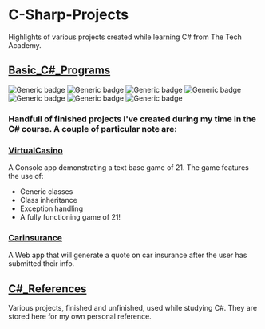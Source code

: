 # C-Sharp-Projects
Highlights of various projects created while learning C# from The Tech Academy.

## [Basic_C#_Programs](https://github.com/JaySPryor/Basic-C-Sharp-Projects/tree/main/Basic_C%23_Programs)

![Generic badge](https://img.shields.io/badge/CSharp-<important>.svg)
![Generic badge](https://img.shields.io/badge/DotNet-<informational>.svg)
![Generic badge](https://img.shields.io/badge/MVC-<informational>.svg)
![Generic badge](https://img.shields.io/badge/Azure-<informational>.svg)
![Generic badge](https://img.shields.io/badge/SQLSMS-<informational>.svg)
![Generic badge](https://img.shields.io/badge/EntityFramework-<informational>.svg)
![Generic badge](https://img.shields.io/badge/+More!-<informational>.svg)


### Handfull of finished projects I've created during my time in the C# course. A couple of particular note are:

### [VirtualCasino](https://github.com/JaySPryor/Basic-C-Sharp-Projects/tree/main/Basic_C%23_Programs/VirtualCasino "Virtual Casino Console App")
A Console app demonstrating a text base game of 21. The game features the use of:
* Generic classes
* Class inheritance
* Exception handling
* A fully functioning game of 21!

### [Carinsurance](https://github.com/JaySPryor/Basic-C-Sharp-Projects/tree/main/Basic_C%23_Programs/Carinsurance "Car Insurance Quote generator")
A Web app that will generate a quote on car insurance after the user has submitted their info.




## [C#_References](https://github.com/JaySPryor/Basic-C-Sharp-Projects/tree/main/C%23_References)
Various projects, finished and unfinished, used while studying C#. They are stored here for my own personal reference.
